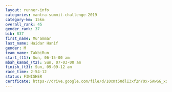 ```yaml
---
layout: runner-info 
categories: mantra-summit-challenge-2019 
category-km: 15km 
overall_rank: 45
gender_rank: 37
bib: 837
first_name: Mu'ammar
last_name: Haidar Hanif
gender: M
team_name: TakbiRun
start_(t1): Sun, 06-15-00 am
mbah_kamad_(t2): Sun, 07-03-00 am
finish_(t3): Sun, 09-09-12 am
race_time: 2-54-12
status: FINISHER
certficate: https-//drive.google.com/file/d/10xmt50dlI3xf2nYOx-SAwGG_xzCEaC-w/view?usp=sharing
---
```

